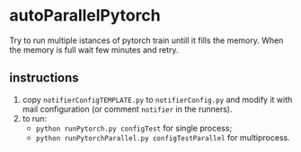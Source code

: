 # autoParallelPytorch
Try to run multiple istances of pytorch train untill it fills the memory. When the memory is full wait few minutes and retry.
## instructions
1. copy `notifierConfigTEMPLATE.py` to `notifierConfig.py` and modify it with mail configuration (or comment `notifier` in the runners).
2. to run:
   * `python runPytorch.py configTest` for single process;
   * `python runPytorchParallel.py configTestParallel` for multiprocess.
